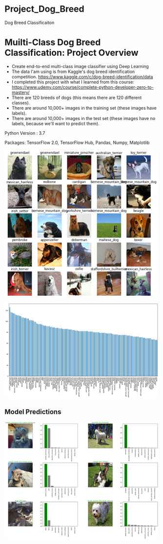 # Project_Dog_Breed
Dog Breed Classificaiton

# Muilti-Class Dog Breed Classification: Project Overview
- Create end-to-end multi-class image classifier using Deep Learning
- The data I'am using is from Kaggle's dog breed identification competition.
https://www.kaggle.com/c/dog-breed-identification/data
- I completed this project with what I learned from this course:
https://www.udemy.com/course/complete-python-developer-zero-to-mastery/
- There are 120 breeds of dogs (this means there are 120 different classes).
- There are around 10,000+ images in the training set (these images have labels).
- There are around 10,000+ images in the test set (these images have no labels, because we'll want to predict them).

Python Version : 3.7

Packages: TensorFlow 2.0, TensorFlow Hub, Pandas, Numpy, Matplotlib

 ![](/images/dog_images.png)
 
 ![](/images/dog_breed.png)
  
  ## Model Predictions
  
  ![](/images/pred_image.png)
